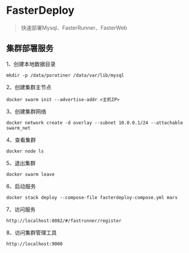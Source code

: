 # FasterDeploy

> 快速部署Mysql、FasterRunner、FasterWeb

## 集群部署服务
1、创建本地数据目录 
```
mkdir -p /data/poratiner /data/var/lib/mysql
```
2、创建集群主节点
```
docker swarm init --advertise-addr <主机IP> 
```
3、创建集群网络
```
docker network create -d overlay --subnet 10.0.0.1/24 --attachable swarm_net 
```
4、查看集群
```
docker node ls 
```
5、退出集群
```
docker swarm leave 
```
6、启动服务
```
docker stack deploy --compose-file fasterdeploy-compose.yml mars 
```
7、访问服务
```
http://localhost:8082/#/fastrunner/register 
```
8、访问集群管理工具
```
http://localhost:9000
```
